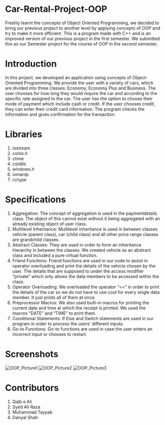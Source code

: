 # Car-Rental-Project-OOP
Freshly learnt the concepts of Object Oriented Programming, we decided to bring our previous project to another level by applying concepts of OOP and try to make it more efficient. This is a program made with C++ and is an improved version of our previous project in the first semester. We submitted this as our Semester project for the course of OOP in the second semester.

# Introduction
In this project, we developed an application using concepts of Object-Oriented Programming. We provide the user with a variety of cars, which are divided into three classes: Economy, Economy Plus and Business. The user chooses for how long they would require the car and according to the specific rate assigned to the car. The user has the option to choose their mode of payment which include cash or credit. If the user chooses credit, they can enter their credit card information. The program checks the information and gives confirmation for the transaction.

# Libraries
1) iostream
2) conio.h
3) ctime
4) cstdlib
5) windows.h
6) iomanip
7) cctype

# Specifications
1) Aggregation: The concept of aggregation is used in the paymentdetails class. The object of this cannot exist without it being aggregated with an already existing object of user class.
2) Multilevel Inheritance: Multilevel inheritance is used in between classes vehicle (parent class), car (child class) and all other price range classes are grandchild classes.
3) Abstract Classes: They are used in order to form an inheritance hierarchy in between the classes. We created vehicle as an abstract class and included a pure virtual function.
4) Friend Functions: Friend functions are used in our code to assist in operator overloading and print the details of the vehicle chosen by the user. The details that are supposed to under the access modifier “private” which only allows the data members to be accessed within the class.
5) Operator Overloading: We overloaded the operator “<<” in order to print the details of the car so we do not have to use cout for every single data member. It just prints all of them at once.
6) Preprocessor Macros: We also used built-in macros for printing the current date and time at which the receipt is printed. We used the macros “DATE” and “TIME” to print them.
7) Conditional Statements: If Else and Switch statements are used in our program in order to process the users’ different inputs.
8) Go-to Functions: Go-to functions are used in case the user enters an incorrect input or chooses to restart.

# Screenshots
![OOP_Picture1](https://user-images.githubusercontent.com/91963525/193407217-385d757c-5860-4f30-b021-298b3011884f.png)
![OOP_Picture2](https://user-images.githubusercontent.com/91963525/193407231-885f61b4-283e-4b67-af3d-fda645880ca6.png)
![OOP_Picture3](https://user-images.githubusercontent.com/91963525/193407237-59c44dff-ee15-428f-9081-337b9fd26c76.png)

# Contributors
1) Qalb e Ali
2) Syed Ali Raza
3) Muhammad Tayyab
4) Danyal Shah
